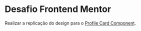 # Desafio Frontend Mentor

Realizar a replicação do design para o [Profile Card Component](https://www.frontendmentor.io/challenges/profile-card-component-cfArpWshJ).